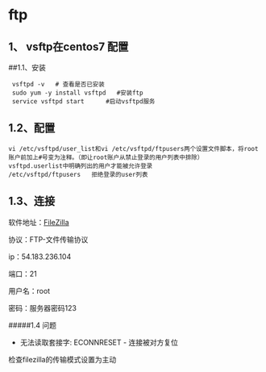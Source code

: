 # ftp

## 1、 vsftp在centos7 配置

##1.1、安装

```
 vsftpd -v   # 查看是否已安装
 sudo yum -y install vsftpd   #安装ftp
 service vsftpd start      #启动vsftpd服务
```

## 1.2、配置

 ```
vi /etc/vsftpd/user_list和vi /etc/vsftpd/ftpusers两个设置文件脚本，将root账户前加上#号变为注释。（即让root账户从禁止登录的用户列表中排除）
vsftpd.userlist中明确列出的用户才能被允许登录
/etc/vsftpd/ftpusers   拒绝登录的user列表
 ```

## 1.3、连接

软件地址：[FileZilla](https://www.filezilla.cn/download/client)

协议：FTP-文件传输协议

ip：54.183.236.104

端口：21

用户名：root

密码：服务器密码123



#####1.4 问题

- 无法读取套接字: ECONNRESET - 连接被对方复位

检查filezilla的传输模式设置为主动

